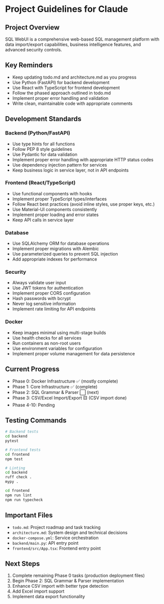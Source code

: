 # Project Guidelines for Claude

## Project Overview
SQL WebUI is a comprehensive web-based SQL management platform with data import/export capabilities, business intelligence features, and advanced security controls.

## Key Reminders
- Keep updating todo.md and architecture.md as you progress
- Use Python (FastAPI) for backend development
- Use React with TypeScript for frontend development
- Follow the phased approach outlined in todo.md
- Implement proper error handling and validation
- Write clean, maintainable code with appropriate comments

## Development Standards

### Backend (Python/FastAPI)
- Use type hints for all functions
- Follow PEP 8 style guidelines
- Use Pydantic for data validation
- Implement proper error handling with appropriate HTTP status codes
- Use dependency injection pattern for services
- Keep business logic in service layer, not in API endpoints

### Frontend (React/TypeScript)
- Use functional components with hooks
- Implement proper TypeScript types/interfaces
- Follow React best practices (avoid inline styles, use proper keys, etc.)
- Use Material-UI components consistently
- Implement proper loading and error states
- Keep API calls in service layer

### Database
- Use SQLAlchemy ORM for database operations
- Implement proper migrations with Alembic
- Use parameterized queries to prevent SQL injection
- Add appropriate indexes for performance

### Security
- Always validate user input
- Use JWT tokens for authentication
- Implement proper CORS configuration
- Hash passwords with bcrypt
- Never log sensitive information
- Implement rate limiting for API endpoints

### Docker
- Keep images minimal using multi-stage builds
- Use health checks for all services
- Run containers as non-root users
- Use environment variables for configuration
- Implement proper volume management for data persistence

## Current Progress
- Phase 0: Docker Infrastructure ✅ (mostly complete)
- Phase 1: Core Infrastructure ✅ (complete)
- Phase 2: SQL Grammar & Parser ⬜ (next)
- Phase 3: CSV/Excel Import/Export 🟨 (CSV import done)
- Phase 4-10: Pending

## Testing Commands
```bash
# Backend tests
cd backend
pytest

# Frontend tests  
cd frontend
npm test

# Linting
cd backend
ruff check .
mypy .

cd frontend
npm run lint
npm run typecheck
```

## Important Files
- `todo.md`: Project roadmap and task tracking
- `architecture.md`: System design and technical decisions
- `docker-compose.yml`: Service orchestration
- `backend/main.py`: API entry point
- `frontend/src/App.tsx`: Frontend entry point

## Next Steps
1. Complete remaining Phase 0 tasks (production deployment files)
2. Begin Phase 2: SQL Grammar & Parser implementation
3. Enhance CSV import with better type detection
4. Add Excel import support
5. Implement data export functionality
